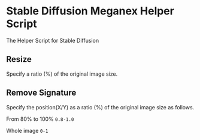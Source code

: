 # Stable Diffusion Meganex Helper Script

The Helper Script for Stable Diffusion

## Resize

Specify a ratio (%) of the original image size.

## Remove Signature

Specify the position(X/Y) as a ratio (%) of the original image size as follows.

From 80% to 100%
`0.8-1.0`

Whole image
`0-1`
